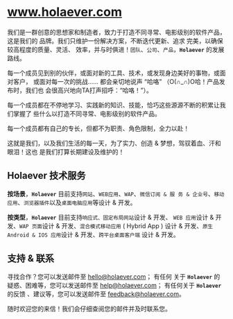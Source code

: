 # www.holaever.com

我们是一群创意的思想家和制造者，致力于打造不同寻常、电影级别的软件产品，这是我们的
品牌。我们只维护一份解决方案，不断迭代更新、追求 完美，以确保较高程度的质量、灵活、
效率，并与时俱进！`团队`、`公司`、`产品`，**`Holaever`** 的发展路线。

每一个成员见到别的伙伴，或面对新的工具、技术，或发现身边美好的事物，或面对客户，
或面对每一次的挑战...... 都会亲切地说声 “哈咯” （O(∩_∩)O哈！产品发布时，我们也
会很高兴地向TA打声招呼：“哈咯！”）。

每一个成员都在不停地学习、实践新的知识、技能，恰巧这些源源不断的积累让我们掌握了
些什么以打造不同寻常、电影级别的软件产品。

每一个成员都有自己的专长，但都不为职责、角色限制，全力以赴！

这就是我们，以及我们生活的每一天，为了实力、创造 & 梦想，驾驭着血、汗和眼泪！这也
是我们打算长期建设及维护的！



## Holaever 技术服务

**按场景**，**`Holaever`** 目前支持`网站`、`WEB应用`、`WAP`、`微信订阅 & 服
务 & 企业号`、`移动应用`、`浏览器插件`以及`桌面电脑应用`等设计 & 开发。

**按类型**，**`Holaever`** 目前支持`响应式、固定布局网站`设计 & 开发、
`WEB 应用`设计 & 开发、`WAP 页面`设计 & 开发、`混合模式移动应用` ( Hybrid
 App ) 设计 & 开发、`原生 Android & IOS 应用`设计 & 开发、`跨平台桌面客户端`
设计 & 开发。



## 支持 & 联系

寻找合作？您可以发送邮件至 [hello@holaever.com](hello@holaever.com)； 有任何
关于 **`Holaever`** 的疑惑、困难等，您可以发送邮件至
 [help@holaever.com](help@holaever.com)； 有任何关于 **`Holaever`** 的反馈
、建议等，您可以发送邮件至 [feedback@holaever.com](feedback@holaever.com)。

随时欢迎您的来信！我们会仔细查阅您的邮件并及时联系您。
